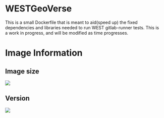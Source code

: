 # WESTGeoVerse<br/>

This is a small Dockerfile that is meant to aid(speed up) the fixed dependencies and libraries needed to run WEST gitlab-runner tests. This is a work in progress, and will be modified as time progresses. 

# Image Information<br/>
## Image size<br/>
[![](https://images.microbadger.com/badges/image/semmons1/westgeoverse.svg)](https://microbadger.com/images/semmons1/westgeoverse "Get your own image badge on microbadger.com")<br/>
## Version<br/>
[![](https://images.microbadger.com/badges/version/semmons1/westgeoverse.svg)](https://microbadger.com/images/semmons1/westgeoverse "Get your own version badge on microbadger.com")
